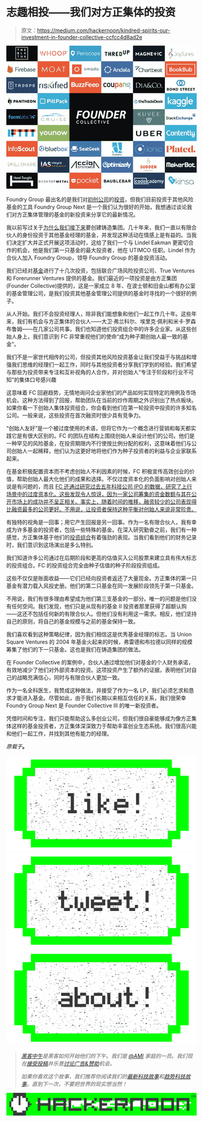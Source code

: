 # 志趣相投——我们对方正集体的投资

> 原文：<https://medium.com/hackernoon/kindred-spirits-our-investment-in-founder-collective-ccfcc4d8ad2e>

![](img/c4d56d3e706366985a1f8e8e1ff623b1.png)

Foundry Group 最出名的是我们对[初创公司](https://hackernoon.com/tagged/startups)的[投资](https://hackernoon.com/tagged/investments)，但我们目前投资于其他风险基金的工具 Foundry Group Next 是一个我们认为很好的开始，我想通过谈论我们对方正集体管理的基金的新投资来分享它的最新情况。

我以前写过关于[为什么我们接下来](http://feld.com/archives/2015/12/foundry-group-next.html)要创建铸造集团。几十年来，我们一直以有限合伙人的身份投资于其他基金经理的基金，并发现这种活动在情感上是有益的。当我们决定扩大并正式开展这项活动时，这给了我们一个与 Lindel Eakman 更密切合作的机会，他是我们第一只基金的最大投资者，他在 UTIMCO 任职。Lindel 作为合伙人加入 Foundry Group，领导 Foundry Group 的基金投资活动。

我们已经对[基金](http://foundrygroup.com/portfolio/)进行了十几次投资，包括联合广场风险投资公司、True Ventures 和 Forerunner Ventures 提供的基金。我们最近的一项投资是由方正集团(Founder Collective)提供的，这是一家成立 8 年、在波士顿和旧金山都有办公室的基金管理公司，是我们投资其他基金管理公司提供的基金时寻找的一个很好的例子。

从人开始。我们不会投资经理人，除非我们能想象和他们一起工作几十年。这些年来，我们有机会与方正集体的合伙人——大卫·弗兰科尔、埃里克·佩利和米卡·罗森布鲁姆——在几家公司共事。我们也知道他们投资组合中的许多企业家。从这些创始人身上，我们意识到 FC 非常重视他们的使命“成为种子期创始人最一致的基金”。

我们不是一家世代相传的公司，但投资其他风险投资基金让我们受益于与挑战和增强我们思维的经理们一起工作，同时与其他投资者分享我们学到的经验。我们希望与那些为投资带来专注和互补视角的人合作，并对创始人“专注于阶段和行业不可知”的集体口号感兴趣

这意味着 FC 回避趋势，无情地询问企业家他们的产品如何实现特定的用例及市场机会。这种方法得到了回报，帮助团队在当前的炒作周期之外识别出了热点板块。如果你看一下创始人集体投资组合，你会看到他们在第一轮投资中投资的许多知名公司。一般来说，这些投资在首次融资时很少具有竞争力。

“创始人友好”是一个被过度使用的术语，但将它作为一个概念进行营销和每天都实践它是有很大区别的。FC 的团队在结构上围绕创始人来设计他们的公司。他们是一种罕见的风险基金，在投资期限内不行使按比例分配的权利，这意味着他们与公司创始人一起稀释，他们认为这更好地将他们作为种子投资者的利益与企业家联系起来。

在基金积极配置资本而不考虑创始人不利因素的时候，FC 积极宣传高效创业的价值，帮助创始人最大化他们的成果和选择。不仅过度资本化的负面影响对创始人来说是有问题的，而且 [FC 还通过研究过去五年科技公司 IPO 的数据，研究了上行场景中的过度资本化。这些发现令人惊讶，因为一家公司筹集的资金数额与其在公开市场上的成功并不呈正相关。事实上，随着时间的推移，融资较少的公司表现得比融资最多的公司更好。不用说，让投资者保持这种平衡对创始人来说非常珍贵。](https://techcrunch.com/2016/10/15/overdosing-on-vc-lessons-from-71-ipos/)

有独特的视角是一回事；用它产生回报是另一回事。作为一名有限合伙人，我有幸成为许多基金的投资者，包括一些特殊的基金。在深入研究勤奋之前，我们有一种感觉，方正集体基于他们的[投资组合](http://www.foundercollective.com/collective.html)有着强劲的表现。当我们看到他们的财务记录时，我们意识到这场演出是多么特别。

我们知道许多公司通过在后期阶段和更高的估值买入公司股票来建立具有伟大标志的投资组合。FC 的投资组合完全由种子估值的种子阶段投资组成。

这些不仅仅是账面收益——它们已经向投资者返还了大量现金。方正集体的第一只基金有潜力载入风投史册。他们的第二只基金在同一发展阶段领先于第一只基金。

不用说，我们有很多理由希望成为他们第三支基金的一部分。唯一的问题是他们没有任何空间。我们发现，他们只是从现有的基金 II 投资者那里获得了超额认购——这还不包括任何新的有限合伙人。但他们没有利用这一需求。相反，他们坚持自己的原则，将自己的基金规模与之前的基金保持一致。

我们喜欢看到这种策略纪律，因为我们相信这是优秀基金经理的标志。当 Union Square Ventures 的 2004 年基金火起来的时候，弗雷德和布拉德以同样的规模筹集了他们的下一只基金。这也是我们在铸造集团的做法。

在 Founder Collective 的案例中，合伙人通过增加他们对基金的个人财务承诺，有效地减少了他们对外部资本的投资。这项投资产生了额外的证据，表明他们对自己的战略充满信心，同时与有限合伙人更加一致。

作为一名全科医生，我赞成这种做法，并接受了作为一名 LP，我们必须乞求和恳求才能进入基金。尽管如此，由于我们长期以来相互信任的关系，我们很荣幸 Foundry Group Next 是 Founder Collective III 的唯一新投资者。

凭借时间和专注，我们只能帮助这么多创业公司，但我们很自豪能够成为像方正集体这样的基金投资者，方正集体深深致力于帮助丰富创业生态系统。我们很高兴能和他们一起工作，并找到其他有能力的经理。

*原载于*[](http://www.feld.com/archives/2017/03/kindred-spirits-investment-founder-collective.html)**。**

*[![](img/50ef4044ecd4e250b5d50f368b775d38.png)](http://bit.ly/HackernoonFB)**[![](img/979d9a46439d5aebbdcdca574e21dc81.png)](https://goo.gl/k7XYbx)**[![](img/2930ba6bd2c12218fdbbf7e02c8746ff.png)](https://goo.gl/4ofytp)*

> *[黑客中午](http://bit.ly/Hackernoon)是黑客如何开始他们的下午。我们是 [@AMI](http://bit.ly/atAMIatAMI) 家庭的一员。我们现在[接受投稿](http://bit.ly/hackernoonsubmission)并乐意[讨论广告&赞助](mailto:partners@amipublications.com)机会。*
> 
> *如果你喜欢这个故事，我们推荐你阅读我们的[最新科技故事](http://bit.ly/hackernoonlatestt)和[趋势科技故事](https://hackernoon.com/trending)。直到下一次，不要把世界的现实想当然！*

*![](img/be0ca55ba73a573dce11effb2ee80d56.png)*